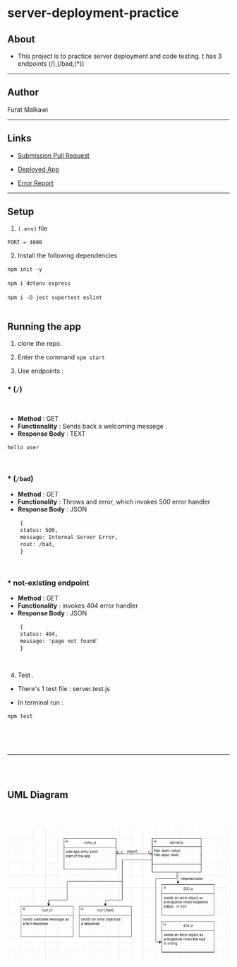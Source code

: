 # server-deployment-practice


## About

* This project is to practice server deployment and code testing. t has 3 endpoints (/),(/bad,(*)) 

<hr>

## Author
Furat Malkawi

<hr>

## Links

* [Submission Pull Request]()

* [Deployed App](https://furat-api-server.herokuapp.com/)

* [Error Report]()

<hr>

## Setup

1. `(.env)` file 

```
PORT = 4000

```

2. Install the following dependencies

```
npm init -y 

npm i dotenv express

npm i -D jest supertest eslint


```

## Running the app 

1. clone the repo.

2. Enter the command `npm start`

3. Use endpoints :

   
  ### * (`/`)

<br>
  
- **Method** : GET 
- **Functionality** : Sends back a welcoming
  messege .
- **Response Body**   : TEXT
  
  
```
hello user
```

<br>

### * (`/bad`)
  
- **Method** : GET 
- **Functionality** : Throws and error, which invokes 500 error handler 
- **Response Body**   : JSON
  
  
```
    {
    status: 500,
    message: Internal Server Error,
    rout: /bad,
    }
```

<br>

### * not-existing endpoint
  
- **Method** : GET 
- **Functionality** : invokes 404 error handler 
- **Response Body**   : JSON
  
  
```
    {
    status: 404,
    message: 'page not found'
    }
```

<br>

4. Test . 

* There's 1 test file : server.test.js
   

* In terminal run :

```
npm test
```


<br><br><br>

<hr>

<br><br>


## UML Diagram

<br><br>


![](./assets/images/uml1.PNG)


